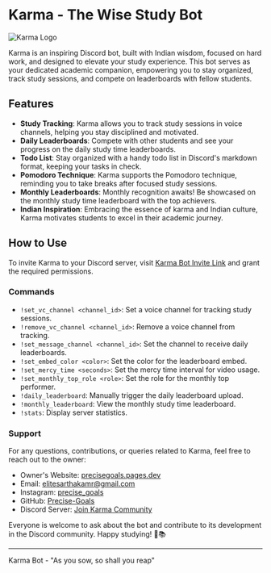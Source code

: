 # Karma - The Wise Study Bot

![Karma Logo](https://render.fineartamerica.com/images/images-profile-flow/400/images-medium-large-5/the-geeta-1-chandresh-patel.jpg)

Karma is an inspiring Discord bot, built with Indian wisdom, focused on hard work, and designed to elevate your study experience. This bot serves as your dedicated academic companion, empowering you to stay organized, track study sessions, and compete on leaderboards with fellow students.

## Features

- **Study Tracking**: Karma allows you to track study sessions in voice channels, helping you stay disciplined and motivated.
- **Daily Leaderboards**: Compete with other students and see your progress on the daily study time leaderboards.
- **Todo List**: Stay organized with a handy todo list in Discord's markdown format, keeping your tasks in check.
- **Pomodoro Technique**: Karma supports the Pomodoro technique, reminding you to take breaks after focused study sessions.
- **Monthly Leaderboards**: Monthly recognition awaits! Be showcased on the monthly study time leaderboard with the top achievers.
- **Indian Inspiration**: Embracing the essence of karma and Indian culture, Karma motivates students to excel in their academic journey.

## How to Use

To invite Karma to your Discord server, visit [Karma Bot Invite Link]([https://example.com/karma_invite](https://discord.com/api/oauth2/authorize?client_id=1131441777287639190&permissions=8&redirect_uri=https%3A%2F%2Fdiscord.gg%2FFWYuAbtfsd&response_type=code&scope=bot)) and grant the required permissions.

### Commands

- `!set_vc_channel <channel_id>`: Set a voice channel for tracking study sessions.
- `!remove_vc_channel <channel_id>`: Remove a voice channel from tracking.
- `!set_message_channel <channel_id>`: Set the channel to receive daily leaderboards.
- `!set_embed_color <color>`: Set the color for the leaderboard embed.
- `!set_mercy_time <seconds>`: Set the mercy time interval for video usage.
- `!set_monthly_top_role <role>`: Set the role for the monthly top performer.
- `!daily_leaderboard`: Manually trigger the daily leaderboard upload.
- `!monthly_leaderboard`: View the monthly study time leaderboard.
- `!stats`: Display server statistics.

### Support

For any questions, contributions, or queries related to Karma, feel free to reach out to the owner:

- Owner's Website: [precisegoals.pages.dev](https://precisegoals.pages.dev/)
- Email: elitesarthakamr@gmail.com
- Instagram: [precise_goals](https://www.instagram.com/precise_goals/)
- GitHub: [Precise-Goals](https://github.com/Precise-Goals)
- Discord Server: [Join Karma Community](https://discord.gg/FWYuAbtfsd)

Everyone is welcome to ask about the bot and contribute to its development in the Discord community. Happy studying! 🚀📚

---

Karma Bot - "As you sow, so shall you reap"
